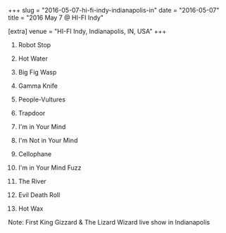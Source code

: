 +++
slug = "2016-05-07-hi-fi-indy-indianapolis-in"
date = "2016-05-07"
title = "2016 May 7 @ HI-FI Indy"

[extra]
venue = "HI-FI Indy, Indianapolis, IN, USA"
+++

 1. Robot Stop

 2. Hot Water

 3. Big Fig Wasp

 4. Gamma Knife

 5. People-Vultures

 6. Trapdoor

 7. I'm in Your Mind

 8. I'm Not in Your Mind

 9. Cellophane

10. I'm in Your Mind Fuzz

11. The River

12. Evil Death Roll

13. Hot Wax


Note: First King Gizzard & The Lizard Wizard live show in Indianapolis
